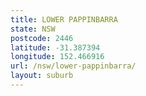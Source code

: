 ```yaml
---
title: LOWER PAPPINBARRA
state: NSW
postcode: 2446
latitude: -31.387394
longitude: 152.466916
url: /nsw/lower-pappinbarra/
layout: suburb
---
```


